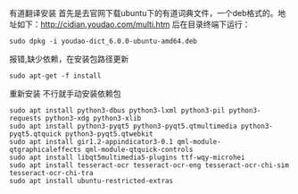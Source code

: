 有道翻译安装
首先是去官网下载ubuntu下的有道词典文件，一个deb格式的。地址如下：http://cidian.youdao.com/multi.htm
后在目录终端下运行：
```
sudo dpkg -i youdao-dict_6.0.0-ubuntu-amd64.deb
```
报错,缺少依赖，在安装包路径更新
```
sudo apt-get -f install
```
重新安装
不行就手动安装依赖包
```
sudo apt install python3-dbus python3-lxml python3-pil python3-requests python3-xdg python3-xlib
sudo apt install python3-pyqt5 python3-pyqt5.qtmultimedia python3-pyqt5.qtquick python3-pyqt5.qtwebkit
sudo apt install gir1.2-appindicator3-0.1 qml-module-qtgraphicaleffects qml-module-qtquick-controls
sudo apt install libqt5multimedia5-plugins ttf-wqy-microhei
sudo apt install tesseract-ocr tesseract-ocr-eng tesseract-ocr-chi-sim tesseract-ocr-chi-tra
sudo apt install ubuntu-restricted-extras
```